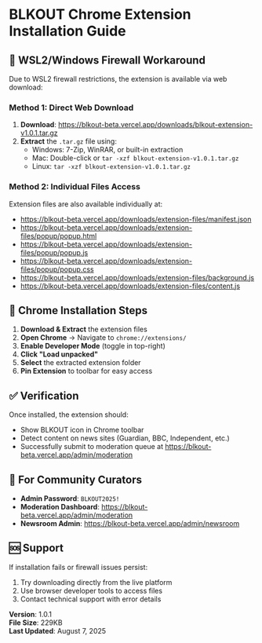# BLKOUT Chrome Extension Installation Guide

## 🚨 WSL2/Windows Firewall Workaround

Due to WSL2 firewall restrictions, the extension is available via web download:

### **Method 1: Direct Web Download** 
1. **Download**: https://blkout-beta.vercel.app/downloads/blkout-extension-v1.0.1.tar.gz
2. **Extract** the `.tar.gz` file using:
   - Windows: 7-Zip, WinRAR, or built-in extraction
   - Mac: Double-click or `tar -xzf blkout-extension-v1.0.1.tar.gz`
   - Linux: `tar -xzf blkout-extension-v1.0.1.tar.gz`

### **Method 2: Individual Files Access**
Extension files are also available individually at:
- https://blkout-beta.vercel.app/downloads/extension-files/manifest.json
- https://blkout-beta.vercel.app/downloads/extension-files/popup/popup.html
- https://blkout-beta.vercel.app/downloads/extension-files/popup/popup.js
- https://blkout-beta.vercel.app/downloads/extension-files/popup/popup.css
- https://blkout-beta.vercel.app/downloads/extension-files/background.js
- https://blkout-beta.vercel.app/downloads/extension-files/content.js

## 🔧 **Chrome Installation Steps**

1. **Download & Extract** the extension files
2. **Open Chrome** → Navigate to `chrome://extensions/`
3. **Enable Developer Mode** (toggle in top-right)
4. **Click "Load unpacked"**
5. **Select** the extracted extension folder
6. **Pin Extension** to toolbar for easy access

## ✅ **Verification**
Once installed, the extension should:
- Show BLKOUT icon in Chrome toolbar
- Detect content on news sites (Guardian, BBC, Independent, etc.)
- Successfully submit to moderation queue at https://blkout-beta.vercel.app/admin/moderation

## 🎯 **For Community Curators**
- **Admin Password**: `BLKOUT2025!`
- **Moderation Dashboard**: https://blkout-beta.vercel.app/admin/moderation
- **Newsroom Admin**: https://blkout-beta.vercel.app/admin/newsroom

## 🆘 **Support**
If installation fails or firewall issues persist:
1. Try downloading directly from the live platform
2. Use browser developer tools to access files
3. Contact technical support with error details

**Version**: 1.0.1  
**File Size**: 229KB  
**Last Updated**: August 7, 2025